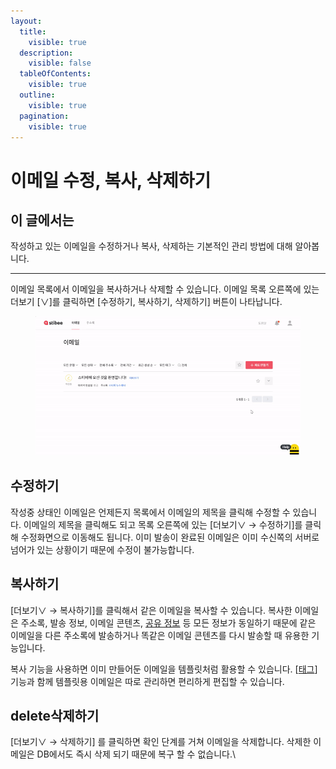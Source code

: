 ```yaml
---
layout:
  title:
    visible: true
  description:
    visible: false
  tableOfContents:
    visible: true
  outline:
    visible: true
  pagination:
    visible: true
---
```


# 이메일 수정, 복사, 삭제하기

## 이 글에서는

작성하고 있는 이메일을 수정하거나 복사, 삭제하는 기본적인 관리 방법에 대해 알아봅니다.&#x20;

***

이메일 목록에서 이메일을 복사하거나 삭제할 수 있습니다. 이메일 목록 오른쪽에 있는 더보기 \[∨]를 클릭하면 \[수정하기, 복사하기, 삭제하기] 버튼이 나타납니다.

<figure><img src="../../.gitbook/assets/이메일 수정_복사_삭제.gif" alt=""><figcaption></figcaption></figure>

## 수정하기 <a href="#modify" id="modify"></a>

작성중 상태인 이메일은 언제든지 목록에서 이메일의 제목을 클릭해 수정할 수 있습니다. 이메일의 제목을 클릭해도 되고 목록 오른쪽에 있는 \[더보기∨ → 수정하기]를 클릭해 수정화면으로 이동해도 됩니다.  이미 발송이 완료된 이메일은 이미 수신쪽의 서버로 넘어가 있는 상황이기 때문에 수정이 불가능합니다.



## 복사하기 <a href="#copy" id="copy"></a>

\[더보기∨ → 복사하기]를 클릭해서 같은 이메일을 복사할 수 있습니다. 복사한 이메일은 주소록, 발송 정보, 이메일 콘텐츠, [공유 정보](../share/configuration.md) 등 모든 정보가 동일하기 때문에 같은 이메일을 다른 주소록에 발송하거나 똑같은 이메일 콘텐츠를 다시 발송할 때 유용한 기능입니다.&#x20;

복사 기능을 사용하면 이미 만들어둔 이메일을 템플릿처럼 활용할 수 있습니다. \[[태그](tag.md)] 기능과 함께 템플릿용 이메일은 따로 관리하면 편리하게 편집할 수 있습니다.



## delete삭제하기

\[더보기∨ → 삭제하기] 를 클릭하면 확인 단계를 거쳐 이메일을 삭제합니다. 삭제한 이메일은 DB에서도 즉시 삭제 되기 때문에 복구 할 수  없습니다.\
